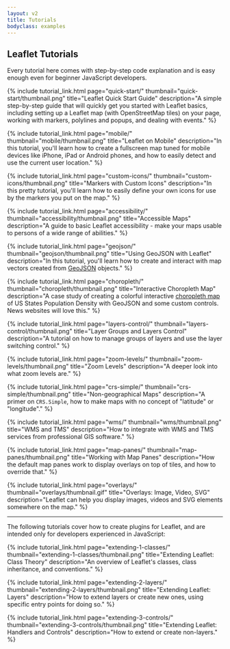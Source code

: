 ```yaml
---
layout: v2
title: Tutorials
bodyclass: examples
---
```


## Leaflet Tutorials

Every tutorial here comes with step-by-step code explanation and is easy enough even for beginner JavaScript developers.


{% include tutorial_link.html
page="quick-start/"
thumbnail="quick-start/thumbnail.png"
title="Leaflet Quick Start Guide"
description="A simple step-by-step guide that will quickly get you started with Leaflet basics, including setting up a Leaflet map (with OpenStreetMap tiles) on your page, working with markers, polylines and popups, and dealing with events."
%}


{% include tutorial_link.html
page="mobile/"
thumbnail="mobile/thumbnail.png"
title="Leaflet on Mobile"
description="In this tutorial, you'll learn how to create a fullscreen map tuned for mobile devices like iPhone, iPad or Android phones, and how to easily detect and use the current user location."
%}


{% include tutorial_link.html
page="custom-icons/"
thumbnail="custom-icons/thumbnail.png"
title="Markers with Custom Icons"
description="In this pretty tutorial, you'll learn how to easily define your own icons for use by the markers you put on the map."
%}


{% include tutorial_link.html
page="accessibility/"
thumbnail="accessibility/thumbnail.png"
title="Accessible Maps"
description="A guide to basic Leaflet accessibility - make your maps usable to persons of a wide range of abilities."
%}


{% include tutorial_link.html
page="geojson/"
thumbnail="geojson/thumbnail.png"
title="Using GeoJSON with Leaflet"
description="In this tutorial, you'll learn how to create and interact with map vectors created from [GeoJSON](http://geojson.org/) objects."
%}


{% include tutorial_link.html
page="choropleth/"
thumbnail="choropleth/thumbnail.png"
title="Interactive Choropleth Map"
description="A case study of creating a colorful interactive [choropleth map](http://en.wikipedia.org/wiki/Choropleth_map) of US States Population Density with GeoJSON and some custom controls. News websites will love this."
%}


{% include tutorial_link.html
page="layers-control/"
thumbnail="layers-control/thumbnail.png"
title="Layer Groups and Layers Control"
description="A tutorial on how to manage groups of layers and use the layer switching control."
%}


{% include tutorial_link.html
page="zoom-levels/"
thumbnail="zoom-levels/thumbnail.png"
title="Zoom Levels"
description="A deeper look into what zoom levels are."
%}

{% include tutorial_link.html
page="crs-simple/"
thumbnail="crs-simple/thumbnail.png"
title="Non-geographical Maps"
description="A primer on `CRS.Simple`, how to make maps with no concept of \"latitude\" or \"longitude\"."
%}


{% include tutorial_link.html
page="wms/"
thumbnail="wms/thumbnail.png"
title="WMS and TMS"
description="How to integrate with WMS and TMS services from professional GIS software."
%}


{% include tutorial_link.html
page="map-panes/"
thumbnail="map-panes/thumbnail.png"
title="Working with Map Panes"
description="How the default map panes work to display overlays on top of tiles, and how to override that."
%}


{% include tutorial_link.html
page="overlays/"
thumbnail="overlays/thumbnail.gif"
title="Overlays: Image, Video, SVG"
description="Leaflet can help you display images, videos and SVG elements somewhere on the map."
%}

***

The following tutorials cover how to create plugins for Leaflet, and are intended only for developers experienced in JavaScript:


{% include tutorial_link.html
page="extending-1-classes/"
thumbnail="extending-1-classes/thumbnail.png"
title="Extending Leaflet: Class Theory"
description="An overview of Leaflet's classes, class inheritance, and conventions."
%}


{% include tutorial_link.html
page="extending-2-layers/"
thumbnail="extending-2-layers/thumbnail.png"
title="Extending Leaflet: Layers"
description="How to extend layers or create new ones, using specific entry points for doing so."
%}


{% include tutorial_link.html
page="extending-3-controls/"
thumbnail="extending-3-controls/thumbnail.png"
title="Extending Leaflet: Handlers and Controls"
description="How to extend or create non-layers."
%}

